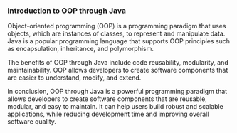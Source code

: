 ### Introduction to OOP through Java

Object-oriented programming (OOP) is a programming paradigm that uses objects, which are instances of classes, to represent and manipulate data. Java is a popular programming language that supports OOP principles such as encapsulation, inheritance, and polymorphism.

The benefits of OOP through Java include code reusability, modularity, and maintainability. OOP allows developers to create software components that are easier to understand, modify, and extend.

In conclusion, OOP through Java is a powerful programming paradigm that allows developers to create software components that are reusable, modular, and easy to maintain. It can help users build robust and scalable applications, while reducing development time and improving overall software quality.



